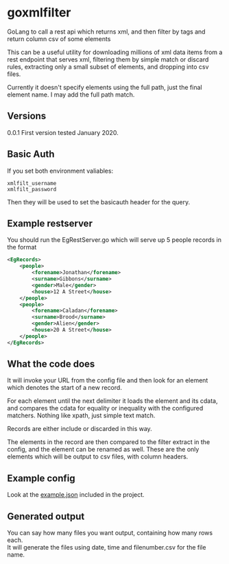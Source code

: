 # goxmlfilter
GoLang to call a rest api which returns xml, and then filter by tags and return column csv of some elements

This can be a useful utility for downloading millions of xml data items from a rest endpoint that serves xml,
filtering them by simple match or discard rules, extracting only a small subset of elements, and dropping into csv files.

Currently it doesn't specify elements using the full path, just the final element name.
I may add the full path match.

## Versions

0.0.1 First version tested January 2020.

## Basic Auth

If you set both environment valiables:
```
xmlfilt_username
xmlfilt_password
```

Then they will be used to set the basicauth header for the query.

## Example restserver
You should run the EgRestServer.go which will serve up 5 people records in the format

```xml
<EgRecords>
    <people>
        <forename>Jonathan</forename>
        <surname>Gibbons</surname>
        <gender>Male</gender>
        <house>12 A Street</house>
    </people>
    <people>
        <forename>Caladan</forename>
        <surname>Brood</surname>
        <gender>Alien</gender>
        <house>20 A Street</house>
    </people>
</EgRecords>
```

## What the code does
It will invoke your URL from the config file and then look for an element which denotes the start of a new record.

For each element until the next delimiter it loads the element and its cdata, and compares the cdata for equality or inequality 
with the configured matchers.  Nothing like xpath, just simple text match.

Records are either include or discarded in this way.

The elements in the record are then compared to the filter extract in the config, and the element can be renamed as well.
These are the only elements which will be output to csv files, with column headers.

## Example config

Look at the [example.json](https://github.com/PendaRed/goxmlfilter/blob/master/src/jgibbons.com/goxmlfilter/example.json) included in the project.

## Generated output

You can say how many files you want output, containing how many rows each.  
It will generate the files using date, time and filenumber.csv for the file name.

